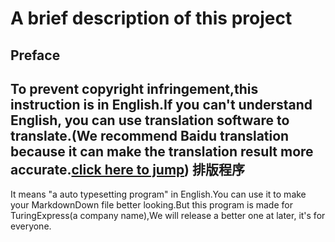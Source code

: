A brief description of this project
====
Preface
----
To prevent copyright infringement,this instruction is in English.If you can't understand English, you can use translation software to translate.\(We recommend Baidu translation because it can make the translation result more accurate.[click here to jump](https://fanyi.baidu.com/?aldtype=16047#auto/zh)\)
排版程序
----
It means "a auto typesetting program" in English.You can use it to make your MarkdownDown file better looking.But this program is made for TuringExpress(a company name),We will release a better one at later, it's for everyone.
